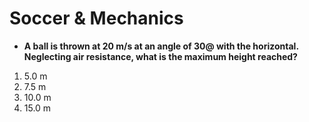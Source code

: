 # Soccer & Mechanics

* **A ball is thrown at 20 m/s at an angle of 30@ with the horizontal. Neglecting air resistance, what is the maximum height reached?**  

1. 5.0 m
2. 7.5 m
3. 10.0 m
4. 15.0 m
